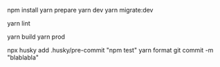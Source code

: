 npm install
yarn prepare
yarn dev
yarn migrate:dev

<!-- To linting -->
yarn lint

<!-- To Build -->
yarn build
yarn prod

<!-- Git Setup -->
npx husky add .husky/pre-commit "npm test"
yarn format
git commit -m "blablabla"